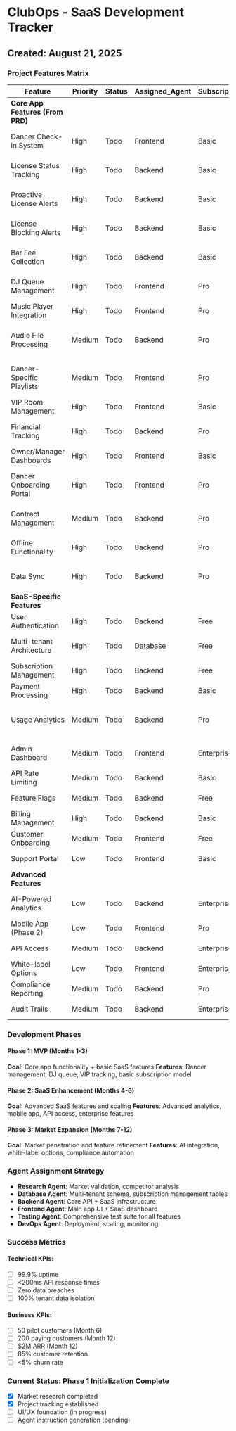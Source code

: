 # ClubOps - SaaS Development Tracker
## Created: August 21, 2025

### Project Features Matrix

| Feature | Priority | Status | Assigned_Agent | Subscription_Tier | From_Main_Prompt | Notes |
|---------|----------|--------|----------------|-------------------|------------------|-------|
| **Core App Features (From PRD)** |
| Dancer Check-in System | High | Todo | Frontend | Basic | ✓ | Front door interface for doorman/security |
| License Status Tracking | High | Todo | Backend | Basic | ✓ | Color-coded alerts, expiration warnings |
| Proactive License Alerts | High | Todo | Backend | Basic | ✓ | 2-week expiration warnings |
| License Blocking Alerts | High | Todo | Backend | Basic | ✓ | Red alerts preventing queue addition |
| Bar Fee Collection | High | Todo | Backend | Basic | ✓ | Manual entry with deferred payment tracking |
| DJ Queue Management | High | Todo | Frontend | Pro | ✓ | Drag-and-drop interface for multiple stages |
| Music Player Integration | High | Todo | Frontend | Pro | ✓ | MP3, AAC, FLAC, WAV support |
| Audio File Processing | Medium | Todo | Backend | Pro | ✓ | Auto-optimization for cross-browser compatibility |
| Dancer-Specific Playlists | Medium | Todo | Frontend | Pro | ✓ | DJ can create/manage preferred songs per dancer |
| VIP Room Management | High | Todo | Frontend | Basic | ✓ | Check-in/out with timer display |
| Financial Tracking | High | Todo | Backend | Pro | ✓ | Revenue tracking from bar fees and VIP |
| Owner/Manager Dashboards | High | Todo | Frontend | Basic | ✓ | Basic reporting and oversight |
| Dancer Onboarding Portal | High | Todo | Frontend | Pro | ✓ | Unique links, digital applications & contracts |
| Contract Management | Medium | Todo | Backend | Pro | ✓ | Digital signature and approval workflow |
| Offline Functionality | High | Todo | Backend | Pro | ✓ | Cache dancer profiles, queue, playlists |
| Data Sync | High | Todo | Backend | Pro | ✓ | Auto-sync when connection restored |
| **SaaS-Specific Features** |
| User Authentication | High | Todo | Backend | Free | | JWT-based auth system |
| Multi-tenant Architecture | High | Todo | Database | Free | | Tenant isolation and data separation |
| Subscription Management | High | Todo | Backend | Free | | Tier-based feature access |
| Payment Processing | High | Todo | Backend | Basic | | Stripe/Paddle integration |
| Usage Analytics | Medium | Todo | Backend | Pro | | Track feature usage, performance metrics |
| Admin Dashboard | Medium | Todo | Frontend | Enterprise | | User management, system oversight |
| API Rate Limiting | Medium | Todo | Backend | Basic | | Tier-based API access limits |
| Feature Flags | Medium | Todo | Backend | Free | | Dynamic feature enabling by tier |
| Billing Management | High | Todo | Backend | Basic | | Invoicing, payment history |
| Customer Onboarding | Medium | Todo | Frontend | Free | | User registration, trial setup |
| Support Portal | Low | Todo | Frontend | Basic | | Help docs, ticket system |
| **Advanced Features** |
| AI-Powered Analytics | Low | Todo | Backend | Enterprise | | Predictive insights, recommendations |
| Mobile App (Phase 2) | Low | Todo | Frontend | Pro | | Native mobile application |
| API Access | Medium | Todo | Backend | Enterprise | | Third-party integrations |
| White-label Options | Low | Todo | Frontend | Enterprise | | Custom branding for large clients |
| Compliance Reporting | Medium | Todo | Backend | Pro | | Automated regulatory reports |
| Audit Trails | Medium | Todo | Backend | Enterprise | | Comprehensive activity logging |

### Development Phases

#### **Phase 1: MVP (Months 1-3)**
**Goal**: Core app functionality + basic SaaS features
**Features**: Dancer management, DJ queue, VIP tracking, basic subscription model

#### **Phase 2: SaaS Enhancement (Months 4-6)**  
**Goal**: Advanced SaaS features and scaling
**Features**: Advanced analytics, mobile app, API access, enterprise features

#### **Phase 3: Market Expansion (Months 7-12)**
**Goal**: Market penetration and feature refinement
**Features**: AI integration, white-label options, compliance automation

### Agent Assignment Strategy

- **Research Agent**: Market validation, competitor analysis
- **Database Agent**: Multi-tenant schema, subscription management tables  
- **Backend Agent**: Core API + SaaS infrastructure
- **Frontend Agent**: Main app UI + SaaS dashboard
- **Testing Agent**: Comprehensive test suite for all features
- **DevOps Agent**: Deployment, scaling, monitoring

### Success Metrics

#### Technical KPIs:
- [ ] 99.9% uptime
- [ ] <200ms API response times
- [ ] Zero data breaches
- [ ] 100% tenant data isolation

#### Business KPIs:
- [ ] 50 pilot customers (Month 6)
- [ ] 200 paying customers (Month 12)
- [ ] $2M ARR (Month 12)
- [ ] 85% customer retention
- [ ] <5% churn rate

### Current Status: Phase 1 Initialization Complete
- [x] Market research completed
- [x] Project tracking established
- [ ] UI/UX foundation (in progress)
- [ ] Agent instruction generation (pending)
